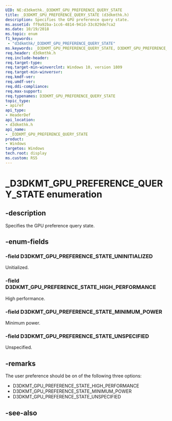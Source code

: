 ```yaml
---
UID: NE:d3dkmthk._D3DKMT_GPU_PREFERENCE_QUERY_STATE
title: _D3DKMT_GPU_PREFERENCE_QUERY_STATE (d3dkmthk.h)
description: Specifies the GPU preference query state.
ms.assetid: ff9a92ba-1cc6-4814-941d-33c829de7ca2
ms.date: 10/19/2018
ms.topic: enum
f1_keywords:
 - "d3dkmthk/_D3DKMT_GPU_PREFERENCE_QUERY_STATE"
ms.keywords: _D3DKMT_GPU_PREFERENCE_QUERY_STATE, D3DKMT_GPU_PREFERENCE_QUERY_STATE, 
req.header: d3dkmthk.h
req.include-header:
req.target-type:
req.target-min-winverclnt: Windows 10, version 1809
req.target-min-winversvr:
req.kmdf-ver:
req.umdf-ver:
req.ddi-compliance:
req.max-support:
req.typenames: D3DKMT_GPU_PREFERENCE_QUERY_STATE
topic_type: 
- apiref
api_type: 
- HeaderDef
api_location: 
- d3dkmthk.h
api_name: 
- _D3DKMT_GPU_PREFERENCE_QUERY_STATE
product:
- Windows
targetos: Windows
tech.root: display
ms.custom: RS5
---
```


# _D3DKMT_GPU_PREFERENCE_QUERY_STATE enumeration

## -description

Specifies the GPU preference query state.



## -enum-fields

### -field D3DKMT_GPU_PREFERENCE_STATE_UNINITIALIZED

Unitialized.

### -field D3DKMT_GPU_PREFERENCE_STATE_HIGH_PERFORMANCE

High performance.

### -field D3DKMT_GPU_PREFERENCE_STATE_MINIMUM_POWER

Minimum power.

### -field D3DKMT_GPU_PREFERENCE_STATE_UNSPECIFIED

Unspecified.

## -remarks

The user preference should be on of the following three options:

* D3DKMT_GPU_PREFERENCE_STATE_HIGH_PERFORMANCE
* D3DKMT_GPU_PREFERENCE_STATE_MINIMUM_POWER
* D3DKMT_GPU_PREFERENCE_STATE_UNSPECIFIED

## -see-also
